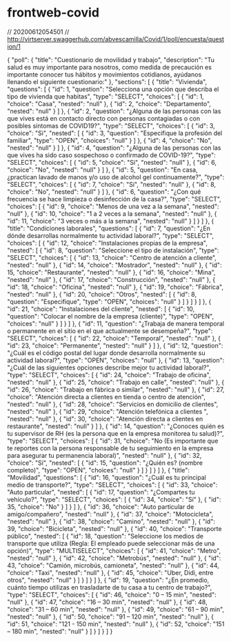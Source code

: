 # frontweb-covid

// 20200612054501
// http://virtserver.swaggerhub.com/abvescamilla/Covid/1/poll/encuesta/question/1

{
  "poll": {
    "title": "Cuestionario de movilidad y trabajo",
    "description": "Tu salud es muy importante para nosotros, como medida de precaución es importante conocer tus hábitos y movimientos cotidianos, ayúdanos llenando el siguiente cuestionario:"
  },
  "sections": [
    {
      "title": "Vivienda",
      "questions": [
        {
          "id": 1,
          "question": "Selecciona una opción que describa el tipo de vivienda que habitas",
          "type": "SELECT",
          "choices": [
            {
              "id": 1,
              "choice": "Casa",
              "nested": "null"
            },
            {
              "id": 2,
              "choice": "Departamento",
              "nested": "null"
            }
          ]
        },
        {
          "id": 2,
          "question": "¿Alguna de las personas con las que vives está en contacto directo con personas contagiadas o con posibles síntomas de COVID19?",
          "type": "SELECT",
          "choices": [
            {
              "id": 3,
              "choice": "Si",
              "nested": [
                {
                  "id": 3,
                  "question": "Especifique la profesión del familiar",
                  "type": "OPEN",
                  "choices": "null"
                }
              ]
            },
            {
              "id": 4,
              "choice": "No",
              "nested": "null"
            }
          ]
        },
        {
          "id": 4,
          "question": "¿Alguna de las personas con las que vives ha sido caso sospechoso o confirmado de COVID-19?",
          "type": "SELECT",
          "choices": [
            {
              "id": 5,
              "choice": "Si",
              "nested": "null"
            },
            {
              "id": 6,
              "choice": "No",
              "nested": "null"
            }
          ]
        },
        {
          "id": 5,
          "question": "En casa, ¿practican lavado de manos y/o uso de alcohol gel continuamente?",
          "type": "SELECT",
          "choices": [
            {
              "id": 7,
              "choice": "Si",
              "nested": "null"
            },
            {
              "id": 8,
              "choice": "No",
              "nested": "null"
            }
          ]
        },
        {
          "id": 6,
          "question": "¿Con qué frecuencia se hace limpieza o desinfección de la casa?",
          "type": "SELECT",
          "choices": [
            {
              "id": 9,
              "choice": "Menos de una vez a la semana",
              "nested": "null"
            },
            {
              "id": 10,
              "choice": "1 a 2 veces a la semana",
              "nested": "null"
            },
            {
              "id": 11,
              "choice": "3 veces o más a la semana",
              "nested": "null"
            }
          ]
        }
      ]
    },
    {
      "title": "Condiciones laborales",
      "questions": [
        {
          "id": 7,
          "question": "¿En dónde desarrollas normalmente tu actividad laboral?",
          "type": "SELECT",
          "choices": [
            {
              "id": 12,
              "choice": "Instalaciones propias de la empresa",
              "nested": [
                {
                  "id": 8,
                  "question": "Seleccione el tipo de instalación",
                  "type": "SELECT",
                  "choices": [
                    {
                      "id": 13,
                      "choice": "Centro de atención a cliente",
                      "nested": "null"
                    },
                    {
                      "id": 14,
                      "choice": "Mostrador",
                      "nested": "null"
                    },
                    {
                      "id": 15,
                      "choice": "Restaurante",
                      "nested": "null"
                    },
                    {
                      "id": 16,
                      "choice": "Mina",
                      "nested": "null"
                    },
                    {
                      "id": 17,
                      "choice": "Construcción",
                      "nested": "null"
                    },
                    {
                      "id": 18,
                      "choice": "Oficina",
                      "nested": "null"
                    },
                    {
                      "id": 19,
                      "choice": "Fábrica",
                      "nested": "null"
                    },
                    {
                      "id": 20,
                      "choice": "Otros",
                      "nested": [
                        {
                          "id": 8,
                          "question": "Especifique",
                          "type": "OPEN",
                          "choices": "null"
                        }
                      ]
                    }
                  ]
                }
              ]
            },
            {
              "id": 21,
              "choice": "Instalaciones del cliente",
              "nested": [
                {
                  "id": 10,
                  "question": "Colocar el nombre de la empresa (cliente)",
                  "type": "OPEN",
                  "choices": "null"
                }
              ]
            }
          ]
        },
        {
          "id": 11,
          "question": "¿Trabaja de manera temporal o permanente en el sitio en el que actualmente se desempeña?",
          "type": "SELECT",
          "choices": [
            {
              "id": 22,
              "choice": "Temporal",
              "nested": "null"
            },
            {
              "id": 23,
              "choice": "Permanente",
              "nested": "null"
            }
          ]
        },
        {
          "id": 12,
          "question": "¿Cuál es el código postal del lugar donde desarrolla normalmente su actividad laboral?",
          "type": "OPEN",
          "choices": "null"
        },
        {
          "id": 13,
          "question": "¿Cuál de las siguientes opciones describe mejor tu actividad laboral?",
          "type": "SELECT",
          "choices": [
            {
              "id": 24,
              "choice": "Trabajo de oficina",
              "nested": "null"
            },
            {
              "id": 25,
              "choice": "Trabajo en calle",
              "nested": "null"
            },
            {
              "id": 26,
              "choice": "Trabajo en fábrica o similar",
              "nested": "null"
            },
            {
              "id": 27,
              "choice": "Atención directa a clientes en tienda o centro de atención",
              "nested": "null"
            },
            {
              "id": 28,
              "choice": "Servicios en domicilio de clientes",
              "nested": "null"
            },
            {
              "id": 29,
              "choice": "Atención telefónica a clientes ",
              "nested": "null"
            },
            {
              "id": 30,
              "choice": "Atención directa a clientes en restaurante",
              "nested": "null"
            }
          ]
        },
        {
          "id": 14,
          "question": "¿Conoces quién es tu supervisor de RH (es la persona que en la empresa monitorea tu salud)?",
          "type": "SELECT",
          "choices": [
            {
              "id": 31,
              "choice": "No (Es importante que te reportes con la persona responsable de tu seguimiento en la empresa para asegurar tu permanencia laboral)",
              "nested": "null"
            },
            {
              "id": 32,
              "choice": "Sí",
              "nested": [
                {
                  "id": 15,
                  "question": "¿Quién es? (nombre completo)",
                  "type": "OPEN",
                  "choices": "null"
                }
              ]
            }
          ]
        }
      ]
    },
    {
      "title": "Movilidad",
      "questions": [
        {
          "id": 16,
          "question": "¿Cuál es tu principal medio de transporte?",
          "type": "SELECT",
          "choices": [
            {
              "id": 33,
              "choice": "Auto particular",
              "nested": [
                {
                  "id": 17,
                  "question": "¿Compartes tu vehículo?",
                  "type": "SELECT",
                  "choices": [
                    {
                      "id": 34,
                      "choice": "Sí"
                    },
                    {
                      "id": 35,
                      "choice": "No"
                    }
                  ]
                }
              ]
            },
            {
              "id": 36,
              "choice": "Auto particular de amigo/compañero",
              "nested": "null"
            },
            {
              "id": 37,
              "choice": "Motocicleta",
              "nested": "null"
            },
            {
              "id": 38,
              "choice": "Camino",
              "nested": "null"
            },
            {
              "id": 39,
              "choice": "Bicicleta",
              "nested": "null"
            },
            {
              "id": 40,
              "choice": "Transporte público",
              "nested": [
                {
                  "id": 18,
                  "question": "Seleccione los medios de transporte que utiliza (Regla: El empleado puede seleccionar más de una opción)",
                  "type": "MULTISELECT",
                  "choices": [
                    {
                      "id": 41,
                      "choice": "Metro",
                      "nested": "null"
                    },
                    {
                      "id": 42,
                      "choice": "Metrobús",
                      "nested": "null"
                    },
                    {
                      "id": 43,
                      "choice": "Camión, microbús, camioneta",
                      "nested": "null"
                    },
                    {
                      "id": 44,
                      "choice": "Taxi",
                      "nested": "null"
                    },
                    {
                      "id": 45,
                      "choice": "Uber, Didi, entre otros",
                      "nested": "null"
                    }
                  ]
                }
              ]
            }
          ]
        },
        {
          "id": 19,
          "question": "¿En promedio, cuánto tiempo utilizas en trasladarte de tu casa a tu centro de trabajo?",
          "type": "SELECT",
          "choices": [
            {
              "id": 46,
              "choice": "0 – 15 min",
              "nested": "null"
            },
            {
              "id": 47,
              "choice": "16 – 30 min",
              "nested": "null"
            },
            {
              "id": 48,
              "choice": "31 – 60 min",
              "nested": "null"
            },
            {
              "id": 49,
              "choice": "61 – 90 min",
              "nested": "null"
            },
            {
              "id": 50,
              "choice": "91 – 120 min",
              "nested": "null"
            },
            {
              "id": 51,
              "choice": "121 - 150 min",
              "nested": "null"
            },
            {
              "id": 52,
              "choice": "151 – 180 min",
              "nested": "null"
            }
          ]
        }
      ]
    }
  ]
}